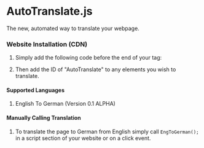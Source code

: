 # AutoTranslate.js
The new, automated way to translate your webpage.


### Website Installation (CDN)
1. Simply add the following code before the end of your <body> tag:
  
<code><script src="https://renovatesoftware.com:140/js/AutoTranslate.js"></script></code>
  
2. Then add the ID of "AutoTranslate" to any elements you wish to translate.

#### Supported Languages
1. English To German (Version 0.1 ALPHA)

#### Manually Calling Translation 
1. To translate the page to German from English simply call <code>EngToGerman();</code> in a script section of your website or on a click event.
